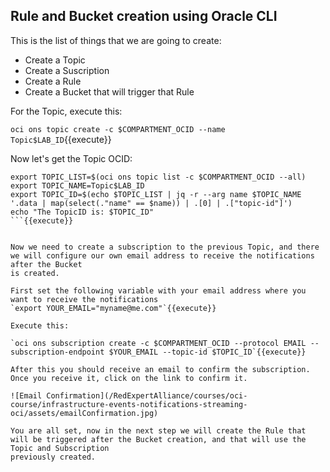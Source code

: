 ## Rule and Bucket creation using Oracle CLI

This is the list of things that we are going to create:

- Create a Topic
- Create a Suscription
- Create a Rule
- Create a Bucket that will trigger that Rule

For the Topic, execute this:

`oci ons topic create -c $COMPARTMENT_OCID --name Topic$LAB_ID`{{execute}}

Now let's get the Topic OCID:

```
export TOPIC_LIST=$(oci ons topic list -c $COMPARTMENT_OCID --all)
export TOPIC_NAME=Topic$LAB_ID
export TOPIC_ID=$(echo $TOPIC_LIST | jq -r --arg name $TOPIC_NAME '.data | map(select(."name" == $name)) | .[0] | .["topic-id"]')
echo "The TopicID is: $TOPIC_ID"
```{{execute}}


Now we need to create a subscription to the previous Topic, and there we will configure our own email address to receive the notifications after the Bucket 
is created.

First set the following variable with your email address where you want to receive the notifications
`export YOUR_EMAIL="myname@me.com"`{{execute}}

Execute this:

`oci ons subscription create -c $COMPARTMENT_OCID --protocol EMAIL --subscription-endpoint $YOUR_EMAIL --topic-id $TOPIC_ID`{{execute}}

After this you should receive an email to confirm the subscription. Once you receive it, click on the link to confirm it.

![Email Confirmation](/RedExpertAlliance/courses/oci-course/infrastructure-events-notifications-streaming-oci/assets/emailConfirmation.jpg)

You are all set, now in the next step we will create the Rule that will be triggered after the Bucket creation, and that will use the Topic and Subscription
previously created.